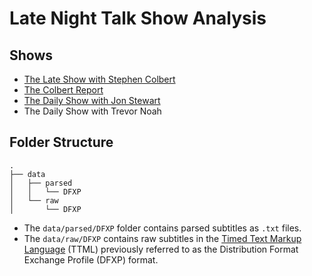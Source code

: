 # Late Night Talk Show Analysis

## Shows

- [The Late Show with Stephen Colbert](./the-late-show-with-stephen-colbert)
- [The Colbert Report](./the-colbert-report)
- [The Daily Show with Jon Stewart](./the-daily-show-with-jon-stewart)
- The Daily Show with Trevor Noah

## Folder Structure

```
.
├── data
│   ├── parsed
│   │   └── DFXP
│   └── raw
│       └── DFXP
```

- The `data/parsed/DFXP` folder contains parsed subtitles as `.txt` files.
- The `data/raw/DFXP` contains raw subtitles in the [Timed Text Markup Language](https://en.wikipedia.org/wiki/Timed_Text_Markup_Language) (TTML) previously referred to as the Distribution Format Exchange Profile (DFXP) format.
